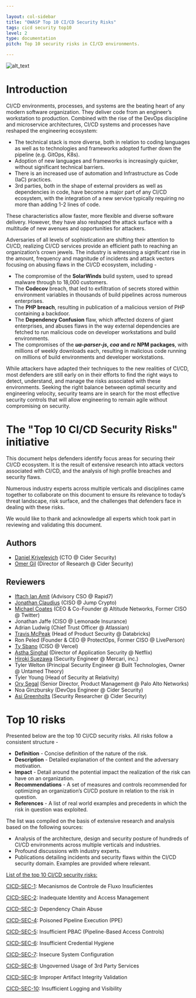 ```yaml
---

layout: col-sidebar
title: "OWASP Top 10 CI/CD Security Risks"
tags: cicd security top10
level: 2
type: documentation
pitch: Top 10 security risks in CI/CD environments.

---
```

![alt_text](assets/images/risks.png)
# Introduction

CI/CD environments, processes, and systems are the beating heart of any modern software organization. They deliver code from an engineer’s workstation to production. Combined with the rise of the DevOps discipline and microservice architectures, CI/CD systems and processes have reshaped the engineering ecosystem:

* The technical stack is more diverse, both in relation to coding languages as well as to technologies and frameworks adopted further down the pipeline (e.g. GitOps, K8s).
* Adoption of new languages and frameworks is increasingly quicker, without significant technical barriers.
* There is an increased use of automation and Infrastructure as Code (IaC) practices.
* 3rd parties, both in the shape of external providers as well as dependencies in code, have become a major part of any CI/CD ecosystem, with the integration of a new service typically requiring no more than adding 1-2 lines of code.

These characteristics allow faster, more flexible and diverse software delivery. However, they have also reshaped the attack surface with a multitude of new avenues and opportunities for attackers.

Adversaries of all levels of sophistication are shifting their attention to CI/CD, realizing CI/CD services provide an efficient path to reaching an organization’s crown jewels. The industry is witnessing a significant rise in the amount, frequency and magnitude of incidents and attack vectors focusing on abusing flaws in the CI/CD ecosystem, including - 

* The compromise of the **SolarWinds** build system, used to spread malware through to 18,000 customers.
* The **Codecov** breach, that led to exfiltration of secrets stored within environment variables in thousands of build pipelines across numerous enterprises.
* The **PHP breach**, resulting in publication of a malicious version of PHP containing a backdoor.
* The **Dependency Confusion** flaw, which affected dozens of giant enterprises, and abuses flaws in the way external dependencies are fetched to run malicious code on developer workstations and build environments.
* The compromises of the **_ua-parser-js_, _coa_ and _rc_ NPM packages**, with millions of weekly downloads each, resulting in malicious code running on millions of build environments and developer workstations.

While attackers have adapted their techniques to the new realities of CI/CD, most defenders are still early on in their efforts to find the right ways to detect, understand, and manage the risks associated with these environments. Seeking the right balance between optimal security and engineering velocity, security teams are in search for the most effective security controls that will allow engineering to remain agile without compromising on security.


#  The "Top 10 CI/CD Security Risks" initiative

This document helps defenders identify focus areas for securing their CI/CD ecosystem. It is the result of extensive research into attack vectors associated with CI/CD, and the analysis of high profile breaches and security flaws.

Numerous industry experts across multiple verticals and disciplines came together to collaborate on this document to ensure its relevance to today’s threat landscape, risk surface, and the challenges that defenders face in dealing with these risks.

We would like to thank and acknowledge all experts which took part in reviewing and validating this document.

## Authors



* [Daniel Krivelevich](https://twitter.com/Dkrivelev) (CTO @ Cider Security)
* [Omer Gil](https://twitter.com/omer_gil) (Director of Research @ Cider Security)


## Reviewers

* [Iftach Ian Amit](https://twitter.com/iiamit) (Advisory CSO @ Rapid7)
* [Jonathan Claudius](https://twitter.com/claudijd) (CISO @ Jump Crypto)
* [Michael Coates](https://twitter.com/_mwc) (CEO & Co-Founder @ Altitude Networks, Former CISO @ Twitter)
* Jonathan Jaffe (CISO @ Lemonade Insurance)
* Adrian Ludwig (Chief Trust Officer @ Atlassian)
* [Travis McPeak](https://twitter.com/travismcpeak) (Head of Product Security @ Databricks)
* Ron Peled (Founder & CEO @ ProtectOps, Former CISO @ LivePerson)
* [Ty Sbano](https://twitter.com/tysbano) (CISO @ Vercel)
* [Astha Singhal](https://twitter.com/astha_singhal) (Director of Application Security @ Netflix)
* [Hiroki Suezawa](https://twitter.com/rung) (Security Engineer @ Mercari, inc.)
* Tyler Welton (Principal Security Engineer @ Built Technologies, Owner @ Untamed Theory)
* Tyler Young (Head of Security at Relativity)
* [Ory Segal](https://twitter.com/orysegal) (Senior Director, Product Management @ Palo Alto Networks)
* Noa Ginzbursky (DevOps Engineer @ Cider Security)
* [Asi Greenholts](https://twitter.com/TupleType) (Security Researcher @ Cider Security)

# Top 10 risks
Presented below are the top 10 CI/CD security risks. All risks follow a consistent structure - 

* **Definition** - Concise definition of the nature of the risk.
* **Description** - Detailed explanation of the context and the adversary motivation.
* **Impact** - Detail around the potential impact the realization of the risk can have on an organization.
* **Recommendations** - A set of measures and controls recommended for optimizing an organization’s CI/CD posture in relation to the risk in question.
* **References** - A list of real world examples and precedents in which the risk in question was exploited.

The list was compiled on the basis of extensive research and analysis based on the following sources:

* Analysis of the architecture, design and security posture of hundreds of CI/CD environments across multiple verticals and industries.
* Profound discussions with industry experts.
* Publications detailing incidents and security flaws within the CI/CD security domain. Examples are provided where relevant.

<span style="text-decoration:underline;">List of the top 10 CI/CD security risks:</span>

[CICD-SEC-1](CICD-SEC-01-Mecanismos-de-Controle-de-Fluxo-Insuficiente-PT-BR.md): Mecanismos de Controle de Fluxo Insuficientes

[CICD-SEC-2](CICD-SEC-02-Inadequate-Identity-And-Access-Management): Inadequate Identity and Access Management

[CICD-SEC-3](CICD-SEC-03-Dependency-Chain-Abuse): Dependency Chain Abuse

[CICD-SEC-4](CICD-SEC-04-Poisoned-Pipeline-Execution): Poisoned Pipeline Execution (PPE)

[CICD-SEC-5](CICD-SEC-05-Insufficient-PBAC): Insufficient PBAC (Pipeline-Based Access Controls)

[CICD-SEC-6](CICD-SEC-06-Insufficient-Credential-Hygiene): Insufficient Credential Hygiene

[CICD-SEC-7](CICD-SEC-07-Insecure-System-Configuration): Insecure System Configuration

[CICD-SEC-8](CICD-SEC-08-Ungoverned-Usage-of-3rd-Party-Services): Ungoverned Usage of 3rd Party Services

[CICD-SEC-9](CICD-SEC-09-Improper-Artifact-Integrity-Validation): Improper Artifact Integrity Validation

[CICD-SEC-10](CICD-SEC-10-Insufficient-Logging-And-Visibility): Insufficient Logging and Visibility
